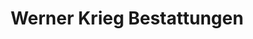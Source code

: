 ---
title: "Werner Krieg Bestattungen"
url: /gernsbach/werner-krieg-bestattungen/
shop: Bestattungen
---